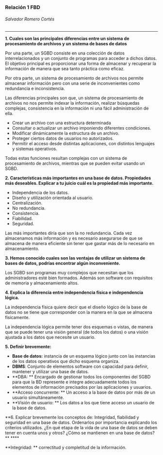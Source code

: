 ### Relación 1 FBD

###### Salvador Romero Cortés

---

**1. Cuales son las principales diferencias entre un sistema de procesamiento de archivos y un sistema de bases de datos**

Por una parte, un SGBD consiste en una colección de datos interrelacionados y un conjunto de programas para acceder a dichos datos. El objetivo principal es proporcionar una forma de almacenar y recuperar la información de manera que sea tanto práctica como eficaz.

Por otra parte, un sistema de procesamiento de archivos nos permite almacenar información pero con una serie de inconvenientes como redundancia e inconsistencia.

Las diferencias principales son que, un sistema de procesamiento de archivos no nos permite indexar la información, realizar búsquedas complejas, consistencia en la información ni una fácil administración de ella.

* Crear un archivo con una estructura determinada
* Consultar o actualizar un archivo imponiendo diferentes condiciones.
* Modificar dinámicamente la estructura de un archivo.
* Proteger ciertos datos de usuarios no autorizados.
* Permitir el acceso desde distintas aplicaciones, con distintos lenguajes y sistemas operativos.

Todas estas funciones resultan complejas con un sistema de procesamiento de archivos, mientras que se pueden evitar usando un SGBD.

**2. Características más importantes en una base de datos. Propiedades más deseables. Explicar a tu juicio cuál es la propiedad más importante.**

* Independencia de los datos.
* Diseño y utilización orientada al usuario.
* Centralización.
* No redundancia.
* Consistencia.
* Fiabilidad.
* Seguridad.

Las más importantes diría que son la no redundancia. Cada vez almacenamos más información y es necesario asegurarse de que se almacena de manera eficiente sin tener que gastar más de lo necesario en almacenamiento.

**3. Hemos conocido cuales son las ventajas de utilizar un sistema de bases de datos, podrías encontrar algún inconveniente.**

Los SGBD son programas muy complejos que necesitan que los administradores esté bien formados. Además son software con requisitos de memoria y almacenamiento altos.

**4. Explica la diferencia entre independencia física e independencia lógica.**

La independencia física quiere decir que el diseño lógico de la base de datos no se tiene que corresponder con la manera en la que se almacena físicamente. 

La independencia lógica permite tener dos esquemas o vistas, de manera que se puede tener una visión general (de todos los datos) o una visión ajustada a los datos que necesite un usuario.

**5. Definir brevemente:**

* **Base de datos:** instancia de un esquema lógico junto con las instancias de los datos operativos que dicho esquema organiza.
* **DBMS**: Conjunto de elementos software con capacidad para definir, mantener y utilizar una base de datos.
* **DBA: ** Encargado de gestionar todos los componentes del SGBD para que la BD represente e integre adecuadamente todos los elementos de información precisados por las aplicaciones y usuarios.
* **Acceso concurrente: ** Un acceso a la base de datos por más de un usuario simultáneamente.
* **Visión de usuario: ** Los datos a los que tiene acceso un usuario de la base de datos.

**6. Explicar brevemente los conceptos de: Integridad, fiabilidad y seguridad en una base de datos. Ordenarlos por importancia explicando los criterios utilizados. ¿En qué etapa de la vida de una base de datos se deben tener en cuenta unos y otros? ¿Cómo se mantienen en una base de datos? ** ****

**Integridad: ** correctitud y completitud de la información.